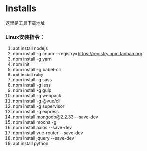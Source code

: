 # Installs
这里是工具下载地址
### Linux安装指令：
1. apt install nodejs
2. npm install -g cnpm --registry=https://registry.npm.taobao.org
3. npm install -g yarn
4. npm init
5. npm install –g babel-cli
6. apt install ruby
7. npm install -g sass
8. npm install -g less
9. npm install -g gulp
10. npm install -g webpack
11. npm install -g @vue/cli
12. npm install -g supervisor
13. npm install -g express
14. npm install mongodb@2.2.33 --save-dev
15. npm install mocha -g
16. npm install axios --save-dev
17. npm install vue-router --save-dev
18. npm install jquery --save-dev
19. apt install python
